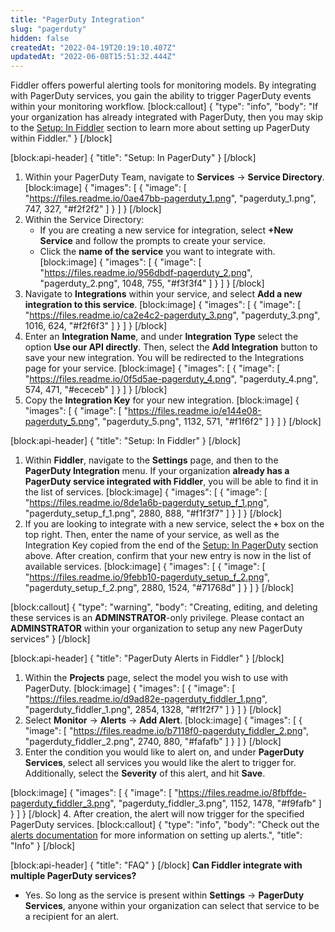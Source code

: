 ```yaml
---
title: "PagerDuty Integration"
slug: "pagerduty"
hidden: false
createdAt: "2022-04-19T20:19:10.407Z"
updatedAt: "2022-06-08T15:51:32.444Z"
---
```

Fiddler offers powerful alerting tools for monitoring models. By integrating with
PagerDuty services, you gain the ability to trigger PagerDuty events within your monitoring
workflow.
[block:callout]
{
  "type": "info",
  "body": "If your organization has already integrated with PagerDuty, then you may skip to the [Setup: In Fiddler](#setup-in-fiddler) section to learn more about setting up PagerDuty within Fiddler."
}
[/block]

[block:api-header]
{
  "title": "Setup: In PagerDuty"
}
[/block]
1. Within your PagerDuty Team, navigate to **Services** → **Service Directory**.
[block:image]
{
  "images": [
    {
      "image": [
        "https://files.readme.io/0ae47bb-pagerduty_1.png",
        "pagerduty_1.png",
        747,
        327,
        "#f2f2f2"
      ]
    }
  ]
}
[/block]
2. Within the Service Directory:
    * If you are creating a new service for integration, select **+New Service** and follow the prompts to create your service.
    * Click the **name of the service** you want to integrate with.
[block:image]
{
  "images": [
    {
      "image": [
        "https://files.readme.io/956dbdf-pagerduty_2.png",
        "pagerduty_2.png",
        1048,
        755,
        "#f3f3f4"
      ]
    }
  ]
}
[/block]
3. Navigate to **Integrations** within your service, and select **Add a new integration to this service**.
[block:image]
{
  "images": [
    {
      "image": [
        "https://files.readme.io/ca2e4c2-pagerduty_3.png",
        "pagerduty_3.png",
        1016,
        624,
        "#f2f6f3"
      ]
    }
  ]
}
[/block]
4. Enter an **Integration Name**, and under **Integration Type** select the option **Use our API directly**. Then, select the **Add Integration** button to save your new integration. You will be redirected to the Integrations page for your service.
[block:image]
{
  "images": [
    {
      "image": [
        "https://files.readme.io/0f5d5ae-pagerduty_4.png",
        "pagerduty_4.png",
        574,
        471,
        "#ececeb"
      ]
    }
  ]
}
[/block]
5. Copy the **Integration Key** for your new integration.
[block:image]
{
  "images": [
    {
      "image": [
        "https://files.readme.io/e144e08-pagerduty_5.png",
        "pagerduty_5.png",
        1132,
        571,
        "#f1f6f2"
      ]
    }
  ]
}
[/block]

[block:api-header]
{
  "title": "Setup: In Fiddler"
}
[/block]
1. Within **Fiddler**, navigate to the **Settings** page, and then to the **PagerDuty Integration** menu. If your organization **already has a PagerDuty service integrated with Fiddler**, you will be able to find it in the list of services.
[block:image]
{
  "images": [
    {
      "image": [
        "https://files.readme.io/8de1a6b-pagerduty_setup_f_1.png",
        "pagerduty_setup_f_1.png",
        2880,
        888,
        "#f1f3f7"
      ]
    }
  ]
}
[/block]
2. If you are looking to integrate with a new service, select the **`+`** box on the top right. Then, enter the name of your service, as well as the Integration Key copied from the end of the [Setup: In PagerDuty](#setup-in-pagerduty) section above. After creation, confirm that your new entry is now in the list of available services.
[block:image]
{
  "images": [
    {
      "image": [
        "https://files.readme.io/9febb10-pagerduty_setup_f_2.png",
        "pagerduty_setup_f_2.png",
        2880,
        1524,
        "#71768d"
      ]
    }
  ]
}
[/block]

[block:callout]
{
  "type": "warning",
  "body": "Creating, editing, and deleting these services is an **ADMINSTRATOR**-only privilege. Please contact an **ADMINSTRATOR** within your organization to setup any new PagerDuty services"
}
[/block]

[block:api-header]
{
  "title": "PagerDuty Alerts in Fiddler"
}
[/block]
1. Within the **Projects** page, select the model you wish to use with PagerDuty.
[block:image]
{
  "images": [
    {
      "image": [
        "https://files.readme.io/d9ad82e-pagerduty_fiddler_1.png",
        "pagerduty_fiddler_1.png",
        2854,
        1328,
        "#f1f2f7"
      ]
    }
  ]
}
[/block]
2. Select **Monitor** → **Alerts** → **Add Alert**.
[block:image]
{
  "images": [
    {
      "image": [
        "https://files.readme.io/b7118f0-pagerduty_fiddler_2.png",
        "pagerduty_fiddler_2.png",
        2740,
        880,
        "#fafafb"
      ]
    }
  ]
}
[/block]
3. Enter the condition you would like to alert on, and under **PagerDuty Services**, select all services you would like the alert to trigger for. Additionally, select the **Severity** of this alert, and hit **Save**.


[block:image]
{
  "images": [
    {
      "image": [
        "https://files.readme.io/8fbffde-pagerduty_fiddler_3.png",
        "pagerduty_fiddler_3.png",
        1152,
        1478,
        "#f9fafb"
      ]
    }
  ]
}
[/block]
4. After creation, the alert will now trigger for the specified PagerDuty services.
[block:callout]
{
  "type": "info",
  "body": "Check out the [alerts documentation](doc:alerts) for more information on setting up alerts.",
  "title": "Info"
}
[/block]

[block:api-header]
{
  "title": "FAQ"
}
[/block]
**Can Fiddler integrate with multiple PagerDuty services?**

* Yes. So long as the service is present within **Settings** → **PagerDuty Services**, anyone within your organization can select that service to be a recipient for an alert.